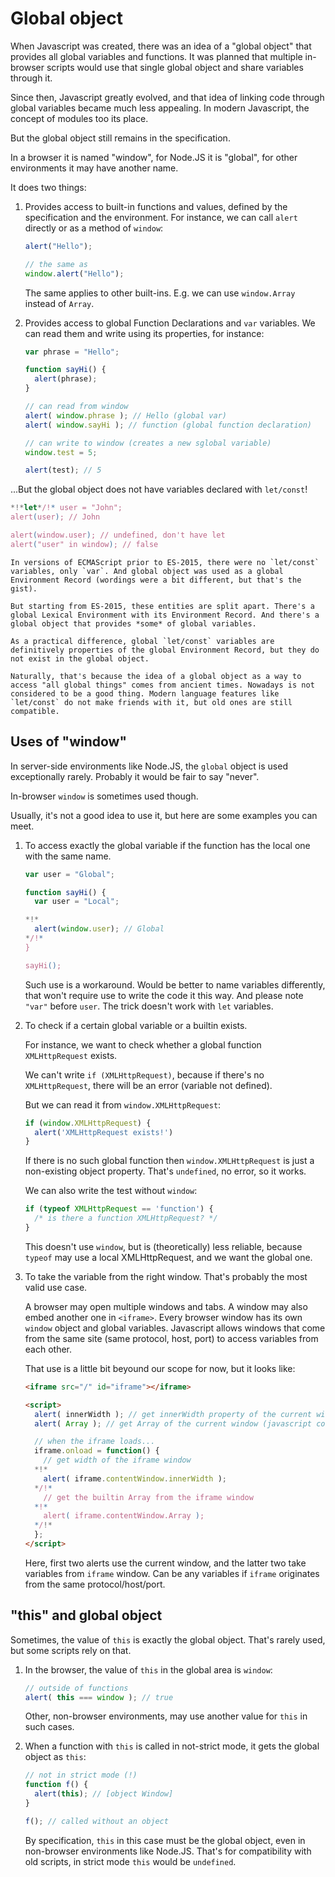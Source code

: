 

# Global object

When Javascript was created, there was an idea of a "global object" that provides all global variables and functions. It was planned that multiple in-browser scripts would use that single global object and share variables through it.

Since then, Javascript greatly evolved, and that idea of linking code through global variables became much less appealing. In modern Javascript, the concept of modules too its place.

But the global object still remains in the specification.

In a browser it is named "window", for Node.JS it is "global", for other environments it may have another name.

It does two things:

1. Provides access to built-in functions and values, defined by the specification and the environment.
    For instance, we can call `alert` directly or as a method of `window`:

    ```js run
    alert("Hello");

    // the same as
    window.alert("Hello");
    ```

    The same applies to other built-ins. E.g. we can use `window.Array` instead of `Array`.

2. Provides access to global Function Declarations and `var` variables. We can read them and write using its properties, for instance:

    <!-- no-strict to move variables out of eval -->
    ```js untrusted run no-strict refresh
    var phrase = "Hello";

    function sayHi() {
      alert(phrase);
    }

    // can read from window
    alert( window.phrase ); // Hello (global var)
    alert( window.sayHi ); // function (global function declaration)

    // can write to window (creates a new sglobal variable)
    window.test = 5;

    alert(test); // 5
    ```

...But the global object does not have variables declared with `let/const`!

```js untrusted run no-strict refresh
*!*let*/!* user = "John";
alert(user); // John

alert(window.user); // undefined, don't have let
alert("user" in window); // false
```

```smart header="The global object is not a global Environment Record"
In versions of ECMAScript prior to ES-2015, there were no `let/const` variables, only `var`. And global object was used as a global Environment Record (wordings were a bit different, but that's the gist).

But starting from ES-2015, these entities are split apart. There's a global Lexical Environment with its Environment Record. And there's a global object that provides *some* of global variables.

As a practical difference, global `let/const` variables are definitively properties of the global Environment Record, but they do not exist in the global object.

Naturally, that's because the idea of a global object as a way to access "all global things" comes from ancient times. Nowadays is not considered to be a good thing. Modern language features like `let/const` do not make friends with it, but old ones are still compatible.
```

## Uses of "window"

In server-side environments like Node.JS, the `global` object is used exceptionally rarely. Probably it would be fair to say "never".

In-browser `window` is sometimes used though.

Usually, it's not a good idea to use it, but here are some examples you can meet.

1. To access exactly the global variable if the function has the local one with the same name.

    ```js untrusted run no-strict refresh
    var user = "Global";

    function sayHi() {
      var user = "Local";

    *!*
      alert(window.user); // Global
    */!*
    }

    sayHi();
    ```

    Such use is a workaround. Would be better to name variables differently, that won't require use to write the code it this way. And please note `"var"` before `user`. The trick doesn't work with `let` variables.

2. To check if a certain global variable or a builtin exists.

    For instance, we want to check whether a global function `XMLHttpRequest` exists.

    We can't write `if (XMLHttpRequest)`, because if there's no `XMLHttpRequest`, there will be an error (variable not defined).

    But we can read it from `window.XMLHttpRequest`:

    ```js run
    if (window.XMLHttpRequest) {
      alert('XMLHttpRequest exists!')
    }
    ```

    If there is no such global function then `window.XMLHttpRequest` is just a non-existing object property. That's `undefined`, no error, so it works.

    We can also write the test without `window`:

    ```js
    if (typeof XMLHttpRequest == 'function') {
      /* is there a function XMLHttpRequest? */
    }
    ```

    This doesn't use `window`, but is (theoretically) less reliable, because `typeof` may use a local XMLHttpRequest, and we want the global one.


3. To take the variable from the right window. That's probably the most valid use case.

    A browser may open multiple windows and tabs. A window may also embed another one in `<iframe>`. Every browser window has its own `window` object and global variables. Javascript allows windows that come from the same site (same protocol, host, port) to access variables from each other.

    That use is a little bit beyound our scope for now, but it looks like:
    ```html run
    <iframe src="/" id="iframe"></iframe>

    <script>
      alert( innerWidth ); // get innerWidth property of the current window (browser only)
      alert( Array ); // get Array of the current window (javascript core builtin)

      // when the iframe loads...
      iframe.onload = function() {
        // get width of the iframe window
      *!*
        alert( iframe.contentWindow.innerWidth );
      */!*
        // get the builtin Array from the iframe window
      *!*
        alert( iframe.contentWindow.Array );
      */!*
      };
    </script>
    ```

    Here, first two alerts use the current window, and the latter two take variables from `iframe` window. Can be any variables if `iframe` originates from the same protocol/host/port.

## "this" and global object

Sometimes, the value of `this` is exactly the global object. That's rarely used, but some scripts rely on that.

1. In the browser, the value of `this` in the global area is `window`:

    ```js run
    // outside of functions
    alert( this === window ); // true
    ```

    Other, non-browser environments, may use another value for `this` in such cases.

2. When a function with `this` is called in not-strict mode, it gets the global object as `this`:
    ```js run no-strict
    // not in strict mode (!)
    function f() {
      alert(this); // [object Window]
    }

    f(); // called without an object
    ```

    By specification, `this` in this case must be the global object, even in non-browser environments like Node.JS. That's for compatibility with old scripts, in strict mode `this` would be `undefined`.

